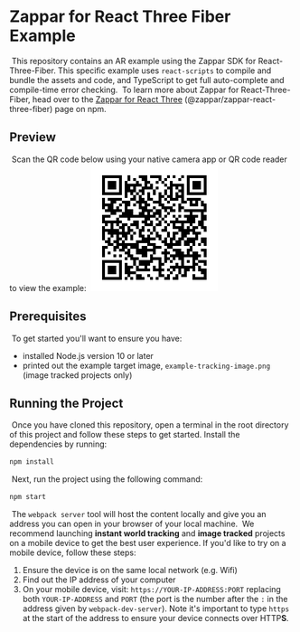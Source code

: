 # Zappar for React Three Fiber Example
​
This repository contains an AR example using the Zappar SDK for React-Three-Fiber. This specific example uses `react-scripts` to compile and bundle the assets and code, and TypeScript to get full auto-complete and compile-time error checking.
​
To learn more about Zappar for React-Three-Fiber, head over to the [Zappar for React Three](https://www.npmjs.com/package/@zappar/zappar-react-three-fiber) (@zappar/zappar-react-three-fiber) page on npm.
​
## Preview
​
Scan the QR code below using your native camera app or QR code reader to view the example:
​
![Preview QR Code"](preview-qr-code.png)
​
## Prerequisites
​
To get started you'll want to ensure you have:
​
- installed Node.js version 10 or later
- printed out the example target image, `example-tracking-image.png` (image tracked projects only)
​
## Running the Project
​
Once you have cloned this repository, open a terminal in the root directory of this project and follow these steps to get started.
​
Install the dependencies by running:
​
```bash
npm install
```
​
Next, run the project using the following command:
​
```bash
npm start
```
​
The `webpack server` tool will host the content locally and give you an address you can open in your browser of your local machine.
​
We recommend launching **instant world tracking** and **image tracked** projects on a mobile device to get the best user experience. If you'd like to try on a mobile device, follow these steps:
​
1. Ensure the device is on the same local network (e.g. Wifi)
2. Find out the IP address of your computer
3. On your mobile device, visit: `https://YOUR-IP-ADDRESS:PORT` replacing both `YOUR-IP-ADDRESS` and `PORT` (the port is the number after the `:` in the address given by `webpack-dev-server`). Note it's important to type `https` at the start of the address to ensure your device connects over HTTP**S**.

